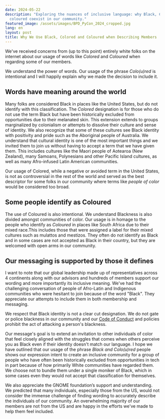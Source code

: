 ```yaml
---
date: 2024-05-22
description: "Exploring the nuances of inclusive language: why Black, Colored, and
  coloured coexist in our community."
featured_image: /assets/images/BPD_PyCon_2024_cropped.jpg
lang: en
layout: post
title: Why We Use Black, Colored and Coloured when Describing Members
---
```


We've received concerns from (up to this point) entirely white folks on the internet about our usage of words like _Colored_ and _Coloured_ when regarding some of our members.

We understand the power of words. Our usage of the phrase _Colo(u)red_ is intentional and I will happily explain why we made the decision to include it.

## Words have meaning around the world

Many folks are considered Black in places like the United States, but do not identify with this classification. The _Colored_ designation is for those who do not use the term Black but have been historically excluded from opportunities due to their melanated skin. This extension extends to groups marginalized by colonialism or attempts to dissolve their culture and sense of identity. We also recognize that some of these cultures see Black identity with positivity and pride such as the Aboriginal people of Australia. We understand that cultural identity is one of the most important things and we invited them to join us without having to accept a term that we have given them. This includes cultures like the Maori people of Aotearoa (New Zealand), many Samoans, Polynesians and other Pacific Island cultures, as well as many Afro-infused Latin American communities.

Our usage of Colored, while a negative or avoided term in the United States, is not as controversial in the rest of the world and served as the best descriptor for some folks in our community where terms like _people of color_ would be considered too broad.

## Some people identify as Coloured

The use of Coloured is also intentional. We understand Blackness is also divided amongst communities of color. Our usage is in homage to the people who identify as _Coloured_ in places like South Africa due to their mixed race.This includes those that were assigned a label for their mixed cultures such as mulattos and mestizos. They often do not identify as Black and in some cases are not accepted as Black in their country, but they are welcomed with open arms in our community.

## Our messaging is supported by those it defines

I want to note that our global leadership made up of representatives across 4 continents along with our advisors and hundreds of members support our wording and more importantly its inclusive meaning. We've had the challenging conversation of people of Afro-Latin and Indigenous communities who were hesitant to join because of the word "Black". They appreciate our attempts to include them in both membership and messaging.

We respect that Black identity is not a clear cut designation. We do not gate or police blackness in our community and our [Code of Conduct](https://github.com/BlackPythonDevs/.github/blob/main/CODE_OF_CONDUCT.md) and policies prohibit the act of attacking a person's blackness.

Our message's goal is to extend an invitation to other individuals of color that feel closely aligned with the struggles that comes when others perceive you as Black even if their identity doesn't match our language. I hope we have outlined that our usage of the phrase _Black and Colo(u)red_ people shows our expression intent to create an inclusive community for a group of people who have often been historically excluded from opportunities in tech in part because of how primarily White communities have regarded them. We choose not to bundle them under a single moniker of Black, which in some cases even they would not accept that classification for themselves.

We also appreciate the GNOME foundation’s support and understanding. We predicted that many individuals, especially those from the US, would not consider the immense challenge of finding wording to accurately describe the individuals of our community. An overwhelming majority of our members are not from the US and are happy in the efforts we've made to help them feel included.
